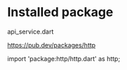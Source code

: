 # Installed package

api_service.dart

https://pub.dev/packages/http

import 'package:http/http.dart' as http;
